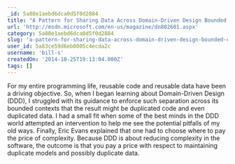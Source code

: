 ```yaml
---
_id: 5a88e1aebd6dca0d5f0d2884
title: "A Pattern for Sharing Data Across Domain-Driven Design Bounded Contexts"
url: 'http://msdn.microsoft.com/en-us/magazine/dn802601.aspx'
category: 5a88e1aebd6dca0d5f0d2884
slug: 'a-pattern-for-sharing-data-across-domain-driven-design-bounded-contexts'
user_id: 5a83ce59d6eb0005c4ecda2c
username: 'bill-s'
createdOn: '2014-10-25T19:13:04.000Z'
tags: []
---
```


For my entire programming life, reusable code and reusable data have been a driving objective. So, when I began learning about Domain-Driven Design (DDD), I struggled with its guidance to enforce such separation across its bounded contexts that the result might be duplicated code and even duplicated data. I had a small fit when some of the best minds in the DDD world attempted an intervention to help me see the potential pitfalls of my old ways. Finally, Eric Evans explained that one had to choose where to pay the price of complexity. Because DDD is about reducing complexity in the software, the outcome is that you pay a price with respect to maintaining duplicate models and possibly duplicate data.
